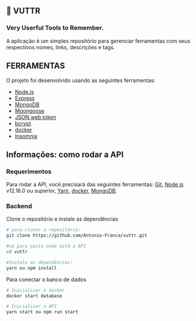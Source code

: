 
## :rocket:  VUTTR

### Very Userful Tools to Remember. 
A aplicação é um simples repositório para gerenciar ferramentas 
com seus respectivos nomes, links, descrições e tags.

## FERRAMENTAS
O projeto foi desenvolvido usando as seguintes ferramentas:
-  [Node.js](https://nodejs.org/)
-  [Express](https://expressjs.com/)
-  [MongoDB](https://www.mongodb.com)
-  [Moongoose](https://mongoosejs.com)
-  [JSON web token](https://github.com/auth0/node-jsonwebtoken)
-  [bcrypt](https://github.com/kelektiv/node.bcrypt.js/)
-  [docker](https://www.docker.com/)
-  [Insomnia](https://insomnia.rest)

## Informações: como rodar a API
### Requerimentos
Para rodar a API, você precisará das seguintes ferramentas: [Git](https://git-scm.com), [Node.js](https://nodejs.org/) v12.16.0 ou superior, [Yarn](https://yarnpkg.com/), [docker](https://www.docker.com/), [MongoDB](https://www.mongodb.com).
<br>

### Backend

Clone o repositório e instale as dependências
```bash
# para clonar o repositório:
git clone https://github.com/Antonio-Franca/vuttr.git

#vá para pasta onde está a API
cd vuttr

#Instale as dependências:
yarn ou npm install

```
Para conectar o banco de dados
```bash
# Inicializar o docker
docker start database

# Inicializar a API
yarn start ou npm run start 
```

